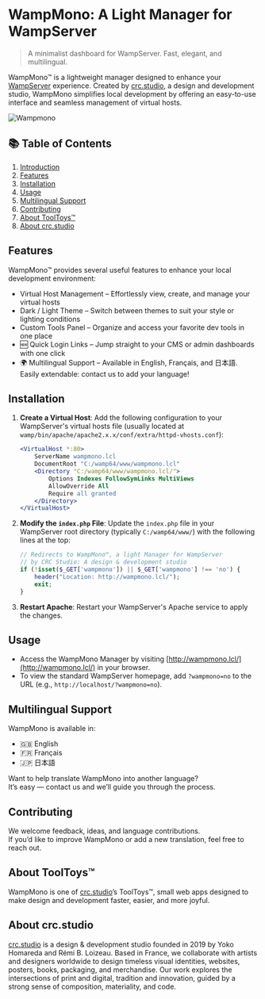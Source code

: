 # WampMono: A Light Manager for WampServer
> A minimalist dashboard for WampServer. Fast, elegant, and multilingual.


WampMono™ is a lightweight manager designed to enhance your [WampServer](https://www.wampserver.com/) experience. Created by [crc.studio](https://crc.studio/), a design and development studio, WampMono simplifies local development by offering an easy-to-use interface and seamless management of virtual hosts.

![Wampmono](https://github.com/user-attachments/assets/2e82ac8b-ad9c-407a-bfd9-eea908a5ffab)

## 📚 Table of Contents
1. [Introduction](#wampmono-a-light-manager-for-wampserver)
2. [Features](#features)
3. [Installation](#installation)
4. [Usage](#usage)
5. [Multilingual Support](#multilingual-support)
6. [Contributing](#contributing)
7. [About ToolToys™](#about-tooltoys)
8. [About crc.studio](#about-crcstudio)

## Features

WampMono™ provides several useful features to enhance your local development environment:

- Virtual Host Management – Effortlessly view, create, and manage your virtual hosts
- Dark / Light Theme – Switch between themes to suit your style or lighting conditions
- Custom Tools Panel – Organize and access your favorite dev tools in one place
- 🆕 Quick Login Links – Jump straight to your CMS or admin dashboards with one click
- 🌍 Multilingual Support – Available in English, Français, and 日本語. Easily extendable: contact us to add your language!

## Installation

1. **Create a Virtual Host**:
   Add the following configuration to your WampServer's virtual hosts file (usually located at `wamp/bin/apache/apache2.x.x/conf/extra/httpd-vhosts.conf`):

   ```apache
   <VirtualHost *:80>
       ServerName wampmono.lcl
       DocumentRoot "C:/wamp64/www/wampmono.lcl"
       <Directory "C:/wamp64/www/wampmono.lcl/">
           Options Indexes FollowSymLinks MultiViews
           AllowOverride All
           Require all granted
       </Directory>
   </VirtualHost>
   ```

2. **Modify the `index.php` File**:
   Update the `index.php` file in your WampServer root directory (typically `C:/wamp64/www/`) with the following lines at the top:

   ```php
   // Redirects to WampMono™, a light Manager for WampServer
   // by CRC Studio: A design & development studio
   if (!isset($_GET['wampmono']) || $_GET['wampmono'] !== 'no') {
       header("Location: http://wampmono.lcl/");
       exit;
   }
   ```

3. **Restart Apache**:
   Restart your WampServer's Apache service to apply the changes.

## Usage

- Access the WampMono Manager by visiting [http://wampmono.lcl/](http://wampmono.lcl/) in your browser.
- To view the standard WampServer homepage, add `?wampmono=no` to the URL (e.g., `http://localhost/?wampmono=no`).

## Multilingual Support

WampMono is available in:
- 🇬🇧 English
- 🇫🇷 Français
- 🇯🇵 日本語

Want to help translate WampMono into another language?  
It’s easy — contact us and we’ll guide you through the process.

## Contributing

We welcome feedback, ideas, and language contributions.  
If you’d like to improve WampMono or add a new translation, feel free to reach out.

## About ToolToys™

WampMono is one of [crc.studio](https://crc.studio/)’s ToolToys™, small web apps designed to make design and development faster, easier, and more joyful.

## About crc.studio

[crc.studio](https://crc.studio/) is a design & development studio founded in 2019 by Yoko Homareda and Rémi B. Loizeau. Based in France, we collaborate with artists and designers worldwide to design timeless visual identities, websites, posters, books, packaging, and merchandise. Our work explores the intersections of print and digital, tradition and innovation, guided by a strong sense of composition, materiality, and code.